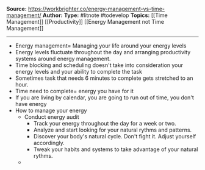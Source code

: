 **Source:** https://workbrighter.co/energy-management-vs-time-management/
**Author:**
**Type:** #litnote #todevelop 
**Topics:** [[Time Management]] [[Productivity]] [[Energy Management not Time Management]]

----
- Energy management= Managing your life around your energy levels
- Energy levels fluctuate throughout the day and arranging productivity systems around energy management.
- Time blocking and scheduling doesn't take into consideration your energy levels and your ability to complete the task
- Sometimes task that needs 6 minutes to complete gets stretched to an hour.
- Time need to complete= energy you have for it
- If you are living by calendar, you are going to run out of time, you don't have energy
- How to manage your energy
	- Conduct energy audit
		- Track your energy throughout the day for a week or two. 
		- Analyze and start looking for your natural rythms and patterns.
		- Discover your body's natural cycle. Don't fight it. Adjust yourself accordingly.
		- Tweak your habits and systems to take advantage of your natural rythms.
	- 